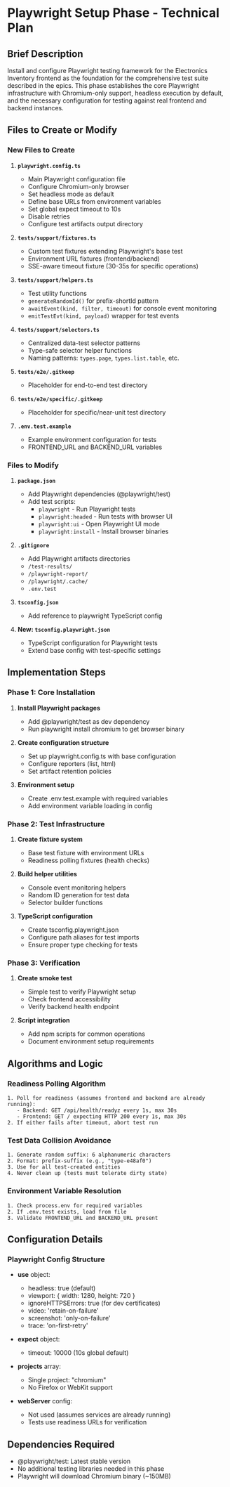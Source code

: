 # Playwright Setup Phase - Technical Plan

## Brief Description

Install and configure Playwright testing framework for the Electronics Inventory frontend as the foundation for the comprehensive test suite described in the epics. This phase establishes the core Playwright infrastructure with Chromium-only support, headless execution by default, and the necessary configuration for testing against real frontend and backend instances.

## Files to Create or Modify

### New Files to Create

1. **`playwright.config.ts`**
   - Main Playwright configuration file
   - Configure Chromium-only browser
   - Set headless mode as default
   - Define base URLs from environment variables
   - Set global expect timeout to 10s
   - Disable retries
   - Configure test artifacts output directory

2. **`tests/support/fixtures.ts`**
   - Custom test fixtures extending Playwright's base test
   - Environment URL fixtures (frontend/backend)
   - SSE-aware timeout fixture (30-35s for specific operations)

3. **`tests/support/helpers.ts`**
   - Test utility functions
   - `generateRandomId()` for prefix-shortId pattern
   - `awaitEvent(kind, filter, timeout)` for console event monitoring
   - `emitTestEvt(kind, payload)` wrapper for test events

4. **`tests/support/selectors.ts`**
   - Centralized data-test selector patterns
   - Type-safe selector helper functions
   - Naming patterns: `types.page`, `types.list.table`, etc.

5. **`tests/e2e/.gitkeep`**
   - Placeholder for end-to-end test directory

6. **`tests/e2e/specific/.gitkeep`**
   - Placeholder for specific/near-unit test directory

7. **`.env.test.example`**
   - Example environment configuration for tests
   - FRONTEND_URL and BACKEND_URL variables

### Files to Modify

1. **`package.json`**
   - Add Playwright dependencies (@playwright/test)
   - Add test scripts:
     - `playwright` - Run Playwright tests
     - `playwright:headed` - Run tests with browser UI
     - `playwright:ui` - Open Playwright UI mode
     - `playwright:install` - Install browser binaries

2. **`.gitignore`**
   - Add Playwright artifacts directories
   - `/test-results/`
   - `/playwright-report/`
   - `/playwright/.cache/`
   - `.env.test`

3. **`tsconfig.json`**
   - Add reference to playwright TypeScript config

4. **New: `tsconfig.playwright.json`**
   - TypeScript configuration for Playwright tests
   - Extend base config with test-specific settings

## Implementation Steps

### Phase 1: Core Installation

1. **Install Playwright packages**
   - Add @playwright/test as dev dependency
   - Run playwright install chromium to get browser binary

2. **Create configuration structure**
   - Set up playwright.config.ts with base configuration
   - Configure reporters (list, html)
   - Set artifact retention policies

3. **Environment setup**
   - Create .env.test.example with required variables
   - Add environment variable loading in config

### Phase 2: Test Infrastructure

1. **Create fixture system**
   - Base test fixture with environment URLs
   - Readiness polling fixtures (health checks)

2. **Build helper utilities**
   - Console event monitoring helpers
   - Random ID generation for test data
   - Selector builder functions

3. **TypeScript configuration**
   - Create tsconfig.playwright.json
   - Configure path aliases for test imports
   - Ensure proper type checking for tests

### Phase 3: Verification

1. **Create smoke test**
   - Simple test to verify Playwright setup
   - Check frontend accessibility
   - Verify backend health endpoint

2. **Script integration**
   - Add npm scripts for common operations
   - Document environment setup requirements

## Algorithms and Logic

### Readiness Polling Algorithm
```
1. Poll for readiness (assumes frontend and backend are already running):
   - Backend: GET /api/health/readyz every 1s, max 30s
   - Frontend: GET / expecting HTTP 200 every 1s, max 30s
2. If either fails after timeout, abort test run
```

### Test Data Collision Avoidance
```
1. Generate random suffix: 6 alphanumeric characters
2. Format: prefix-suffix (e.g., "type-e48af0")
3. Use for all test-created entities
4. Never clean up (tests must tolerate dirty state)
```

### Environment Variable Resolution
```
1. Check process.env for required variables
2. If .env.test exists, load from file
3. Validate FRONTEND_URL and BACKEND_URL present
```

## Configuration Details

### Playwright Config Structure
- **use** object:
  - headless: true (default)
  - viewport: { width: 1280, height: 720 }
  - ignoreHTTPSErrors: true (for dev certificates)
  - video: 'retain-on-failure'
  - screenshot: 'only-on-failure'
  - trace: 'on-first-retry'

- **expect** object:
  - timeout: 10000 (10s global default)

- **projects** array:
  - Single project: "chromium"
  - No Firefox or WebKit support

- **webServer** config:
  - Not used (assumes services are already running)
  - Tests use readiness URLs for verification

## Dependencies Required

- @playwright/test: Latest stable version
- No additional testing libraries needed in this phase
- Playwright will download Chromium binary (~150MB)